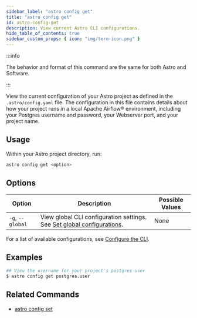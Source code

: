 ```yaml
---
sidebar_label: "astro config get"
title: "astro config get"
id: astro-config-get
description: View current Astro CLI configurations.
hide_table_of_contents: true
sidebar_custom_props: { icon: "img/term-icon.png" }
---
```


:::info

The behavior and format of this command are the same for both Astro and Software.

:::

View the current configuration of your Astro project as defined in the `.astro/config.yaml` file. The configuration in this file contains details about how your project runs in a local Apache Airflow® environment, including your Postgres username and password, your Webserver port, and your project name.

## Usage

Within your Astro project directory, run:

```sh
astro config get <option>
```

## Options

| Option           | Description                             | Possible Values |
| ---------------- | --------------------------------------- | --------------- |
| `-g`, `--global` | View global CLI configuration settings. See [Set global configurations](configure-cli.md#set-global-configurations). | None            |

For a list of available configurations, see [Configure the CLI](configure-cli.md).

## Examples

```sh
## View the username for your project's postgres user
$ astro config get postgres.user
```

## Related Commands

- [astro config set](cli/astro-config-set.md)
